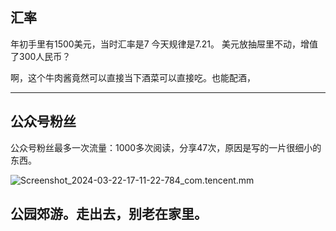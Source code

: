 ## 汇率

年初手里有1500美元，当时汇率是7
今天规律是7.21。
美元放抽屉里不动，增值了300人民币？


啊，这个牛肉酱竟然可以直接当下酒菜可以直接吃。也能配酒，

---

## 公众号粉丝

公众号粉丝最多一次流量：1000多次阅读，分享47次，原因是写的一片很细小的东西。

![Screenshot_2024-03-22-17-11-22-784_com.tencent.mm](https://docu-1319658309.cos.ap-guangzhou.myqcloud.com/Screenshot_2024-03-22-17-11-22-784_com.tencent.mm.png)

## 公园郊游。走出去，别老在家里。



